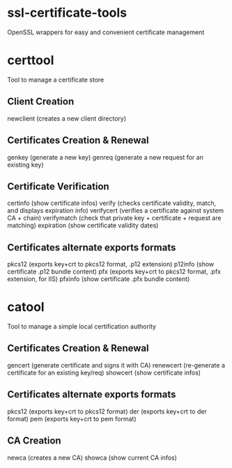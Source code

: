 ssl-certificate-tools
=====================

OpenSSL wrappers for easy and convenient certificate management

certtool
========

Tool to manage a certificate store

Client Creation
---------------
newclient    (creates a new client directory)

Certificates Creation & Renewal
-------------------------------
genkey       (generate a new key)
genreq       (generate a new request for an existing key)

Certificate Verification
------------------------
certinfo     (show certificate infos)
verify       (checks certificate validity, match, and displays expiration info)
verifycert   (verifies a certificate against system CA + chain)
verifymatch  (check that private key + certificate + request are matching)
expiration   (show certificate validity dates)

Certificates alternate exports formats
--------------------------------------
pkcs12       (exports key+crt to pkcs12 format, .p12 extension)
p12info      (show certificate .p12 bundle content)
pfx          (exports key+crt to pkcs12 format, .pfx extension, for IIS)
pfxinfo      (show certificate .pfx bundle content)

catool
======

Tool to manage a simple local certification authority

Certificates Creation & Renewal
-------------------------------
gencert      (generate certificate and signs it with CA)
renewcert    (re-generate a certificate for an existing key/req)
showcert     (show certificate infos)

Certificates alternate exports formats
--------------------------------------
pkcs12       (exports key+crt to pkcs12 format)
der          (exports key+crt to der format)
pem          (exports key+crt to pem format)

CA Creation
-----------
newca        (creates a new CA)
showca       (show current CA infos)

